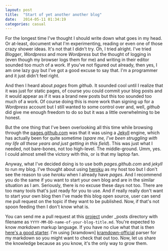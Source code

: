 ```yaml
---
layout: post
title:  "Start of yet another another blog"
date:   2014-05-11 01:34:19
categories: casual
---
```


For the longest time I've thought I should write down what goes in my head. Or at-least, document what I'm experimenting, reading or even one of those crazy shower ideas. It's not that I didn't try. Oh, I tried alright. I've tried _Blogger_, _Wordpress_ and more _Wordpress_ but the thought of logging in (even though my browser logs them for me) and writing in their editor sounded too much of a work. If you've not figured out already, then yes, I am one lazy guy but I've got a good excuse to say that. I'm a programmer and it just didn't feel right.

And then I heard about _pages_ from _github_. It sounded cool until I realize that it was just for static pages, of course you could commit your blog posts and it would appear as if it was a brand new posts but this too sounded too much of a work. Of course doing this is more work than signing up for a _Wordpress_ account but I still wanted to some control over and, well, _github_ did give me enough freedom to do so but it was a little overwhelming to be honest.

But the one thing that I've been overlooking all this time while browsing through the [pages.github.com][pages-github] was that it was using a [Jekyll][jekyll-official] engine, which has actually been for quite sometime (_spare me, I've been struggling with my life all these years and just getting in this field_). This was just what I needed, not bare-bones, not too high-level. The middle-ground. Umm, yes. I could almost smell the victory with this, or is that my laptop fan. 

Anyway, what I've decided doing is to use both _pages.github.com_ and _jekyll_ to run my blog. I've thought about using [heroku][heroku-official] as my host too but I don't see the reason to use _heroku_ when I already have _pages_. And I recommend you do the same if you want to start your own blog and are in the similar situation as I am. Seriously, there is no excuse these days not too. There are too many tools that's just ready for you to use. And if really really don't want to start your own blog then I've made this blog open source, user can send me pull request on the topic if they want to be published. Now, if that's not spoon feeding then I don't know what is. 

You can send me a pull request at this [project][blog-url] under \_posts directory with filename as `YYYY-MM-DD-name-of-your-blog-title.md`. You're expected to know _markdown_ markup language. If you have no clue what that is then [here's a good starter][markdown-tut]. I'm using [kramdown] [kramdown-official] parser for my markdown so you might want to check that out too. Now, let us share the knowledge because as you know, it's the only way to grow them. 



[pages-github]: http://pages.github.com
[jekyll-official]: http://www.jekyllrb.com
[heroku-official]: http://www.heroku.com
[blog-url]: https://github.com/sinkingshriek/jekyll-content
[markdown-tut]: http://markdowntutorial.com
[kramdown-official]: http://kramdown.gettalong.org/quickref.html

<!-- You'll find this post in your `_posts` directory - edit this post and re-build (or run with the `-w` switch) to see your changes!
To add new posts, simply add a file in the `_posts` directory that follows the convention: YYYY-MM-DD-name-of-post.ext.

Jekyll also offers powerful support for code snippets:
 -->
<!-- {% highlight ruby %}
def print_hi(name)
  puts "Hi, #{name}"
end
print_hi('Tom')
#=> prints 'Hi, Tom' to STDOUT.
{% endhighlight %}

Check out the [Jekyll docs][jekyll] for more info on how to get the most out of Jekyll. File all bugs/feature requests at [Jekyll's GitHub repo][jekyll-gh].

[jekyll-gh]: https://github.com/jekyll/jekyll
[jekyll]:    http://jekyllrb.com
 -->